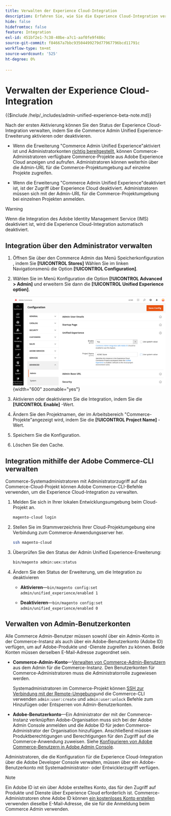 ```yaml
---
title: Verwalten der Experience Cloud-Integration
description: Erfahren Sie, wie Sie die Experience Cloud-Integration verwalten und Probleme beheben können.
hide: false
hidefromtoc: false
feature: Integration
exl-id: 451bf2e1-7c38-40be-a7c1-aaf0fe9f486c
source-git-commit: f84667a7bbc93504499279d77967796bcd11791c
workflow-type: tm+mt
source-wordcount: '525'
ht-degree: 0%

---
```


# Verwalten der Experience Cloud-Integration

{{$include /help/_includes/admin-unified-experience-beta-note.md}}

Nach der ersten Aktivierung können Sie den Status der Experience Cloud-Integration verwalten, indem Sie die Commerce Admin Unified Experience-Erweiterung aktivieren oder deaktivieren.

- Wenn die Erweiterung &quot;Commerce Admin Unified Experience&quot;aktiviert ist und Administratorkonten [richtig bereitgestellt](#manage-admin-user-accounts), können Commerce-Administratoren verfügbare Commerce-Projekte aus Adobe Experience Cloud anzeigen und aufrufen. Administratoren können weiterhin über die Admin-URL für die Commerce-Projektumgebung auf einzelne Projekte zugreifen.

- Wenn die Erweiterung &quot;Commerce Admin Unified Experience&quot;deaktiviert ist, ist der Zugriff über Experience Cloud deaktiviert. Administratoren müssen sich mit der Admin-URL für die Commerce-Projektumgebung bei einzelnen Projekten anmelden.

>[!WARNING]
>
>Wenn die Integration des Adobe Identity Management Service (IMS) deaktiviert ist, wird die Experience Cloud-Integration automatisch deaktiviert.

## Integration über den Administrator verwalten

1. Öffnen Sie über den Commerce Admin das Menü Speicherkonfiguration , indem Sie **[!UICONTROL Stores]** Wählen Sie im linken Navigationsmenü die Option **[!UICONTROL Configuration]**.

1. Wählen Sie im Menü Konfiguration die Option **[!UICONTROL Advanced > Admin]** und erweitern Sie dann die **[!UICONTROL Unified Experience option]**.

   ![Admin Store-Konfiguration für Experience Cloud-Integration](./assets/admin-uex-manage-settings.png){width="600" zoomable="yes"}

1. Aktivieren oder deaktivieren Sie die Integration, indem Sie die **[!UICONTROL Enable]** -Wert.

1. Ändern Sie den Projektnamen, der im Arbeitsbereich &quot;Commerce-Projekte&quot;angezeigt wird, indem Sie die **[!UICONTROL Project Name]** -Wert.

1. Speichern Sie die Konfiguration.

1. Löschen Sie den Cache.

## Integration mithilfe der Adobe Commerce-CLI verwalten

Commerce-Systemadministratoren mit Administratorzugriff auf das Commerce-Cloud-Projekt können Adobe Commerce-CLI-Befehle verwenden, um die Experience Cloud-Integration zu verwalten.

1. Melden Sie sich in Ihrer lokalen Entwicklungsumgebung beim Cloud-Projekt an.

   ```bash
   magento-cloud login
   ```

1. Stellen Sie im Stammverzeichnis Ihrer Cloud-Projektumgebung eine Verbindung zum Commerce-Anwendungsserver her.

   ```bash
   ssh magento-cloud
   ```

1. Überprüfen Sie den Status der Admin Unified Experience-Erweiterung:

   ```bash
   bin/magento admin:uex:status
   ```

1. Ändern Sie den Status der Erweiterung, um die Integration zu deaktivieren

   - **Aktivieren**—`bin/magento config:set admin/unified_experience/enabled 1`

   - **Deaktivieren**—`bin/magento config:set admin/unified_experience/enabled 0`

## Verwalten von Admin-Benutzerkonten

Alle Commerce Admin-Benutzer müssen sowohl über ein Admin-Konto in der Commerce-Instanz als auch über ein Adobe-Benutzerkonto (Adobe ID) verfügen, um auf Adobe-Produkte und -Dienste zugreifen zu können. Beide Konten müssen derselben E-Mail-Adresse zugeordnet sein.

- **Commerce-Admin-Konto**—[Verwalten von Commerce-Admin-Benutzern](../systems/permissions-users-all.md) aus dem Admin für die Commerce-Instanz. Den Benutzerkonten für Commerce-Administratoren muss die Administratorrolle zugewiesen werden.

  Systemadministratoren im Commerce-Projekt können [SSH zur Verbindung mit der Remote-Umgebung](https://experienceleague.adobe.com/docs/commerce-cloud-service/user-guide/develop/secure-connections.html#connect-to-a-remote-environment)und die Commerce-CLI verwenden `admin:user:create` und `admin:user:unlock` Befehle zum Hinzufügen oder Entsperren von Admin-Benutzerkonten.

- **Adobe-Benutzerkonto**—Ein Administrator der mit der Commerce-Instanz verknüpften Adobe-Organisation muss sich bei der Adobe Admin Console anmelden und die Adobe ID für jeden Commerce-Administrator der Organisation hinzufügen. Anschließend müssen sie Produktberechtigungen und Berechtigungen für den Zugriff auf die Commerce-Anwendung zuweisen. Siehe [Konfigurieren von Adobe Commerce-Benutzern in Adobe Admin Console](adobe-ims-config.md#step-4-configure-adobe-commerce-users-in-the-adobe-admin-console).

Administratoren, die die Konfiguration für die Experience Cloud-Integration über die Adobe Developer Console verwalten, müssen über ein Adobe-Benutzerkonto mit Systemadministrator- oder Entwicklerzugriff verfügen.

>[!NOTE]
>
>Ein Adobe ID ist ein über Adobe erstelltes Konto, das für den Zugriff auf Produkte und Dienste über Experience Cloud erforderlich ist. Commerce-Administratoren ohne Adobe ID können [ein kostenloses Konto erstellen](https://helpx.adobe.com/manage-account/using/create-update-adobe-id.html) verwenden dieselbe E-Mail-Adresse, die sie für die Anmeldung beim Commerce Admin verwenden.
